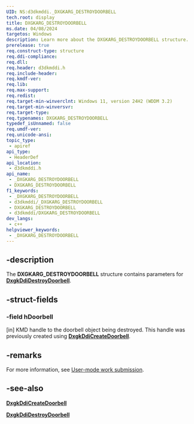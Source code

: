 ```yaml
---
UID: NS:d3dkmddi._DXGKARG_DESTROYDOORBELL
tech.root: display
title: DXGKARG_DESTROYDOORBELL
ms.date: 04/08/2024
targetos: Windows
description: Learn more about the DXGKARG_DESTROYDOORBELL structure.
prerelease: true
req.construct-type: structure
req.ddi-compliance: 
req.dll: 
req.header: d3dkmddi.h
req.include-header: 
req.kmdf-ver: 
req.lib: 
req.max-support: 
req.redist: 
req.target-min-winverclnt: Windows 11, version 24H2 (WDDM 3.2)
req.target-min-winversvr: 
req.target-type: 
req.typenames: DXGKARG_DESTROYDOORBELL
typedef_isUnnamed: false
req.umdf-ver: 
req.unicode-ansi: 
topic_type:
 - apiref
api_type:
 - HeaderDef
api_location:
 - d3dkmddi.h
api_name:
 - _DXGKARG_DESTROYDOORBELL
 - DXGKARG_DESTROYDOORBELL
f1_keywords:
 - _DXGKARG_DESTROYDOORBELL
 - d3dkmddi/_DXGKARG_DESTROYDOORBELL
 - DXGKARG_DESTROYDOORBELL
 - d3dkmddi/DXGKARG_DESTROYDOORBELL
dev_langs:
 - c++
helpviewer_keywords:
 - _DXGKARG_DESTROYDOORBELL
---
```


## -description

The **DXGKARG_DESTROYDOORBELL** structure contains parameters for [**DxgkDdiDestroyDoorbell**](nc-d3dkmddi-dxgkddi_destroydoorbell.md).

## -struct-fields

### -field hDoorbell

[in] KMD handle to the doorbell object being destroyed. This handle was previously created using [**DxgkDdiCreateDoorbell**](nc-d3dkmddi-dxgkddi_createdoorbell.md).

## -remarks

For more information, see [User-mode work submission](/windows-hardware/drivers/display/user-mode-work-submission).

## -see-also

[**DxgkDdiCreateDoorbell**](nc-d3dkmddi-dxgkddi_createdoorbell.md)

[**DxgkDdiDestroyDoorbell**](nc-d3dkmddi-dxgkddi_destroydoorbell.md)
